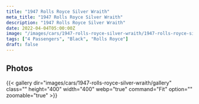 ```yaml
---
title: "1947 Rolls Royce Silver Wraith"
meta_title: "1947 Rolls Royce Silver Wraith"
description: "1947 Rolls Royce Silver Wraith"
date: 2022-04-04T05:00:00Z
image: "/images/cars/1947-rolls-royce-silver-wraith/1947-rolls-royce-silver-wraith.jpg"
tags: ["4 Passengers", "Black", "Rolls Royce"]
draft: false
---
```

## Photos
{{< gallery dir="images/cars/1947-rolls-royce-silver-wraith/gallery" class="" height="400" width="400" webp="true" command="Fit" option="" zoomable="true" >}}
